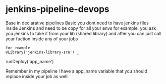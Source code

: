 # jenkins-pipeline-devops
Base in declarative pipelines
Basic you dont need to have jenkins files inside Jenkins and need to be copy for all your envs for example, you ask you jenkins to take it from your lib (shared library) and after you can just call your fuction inside any of your jobs

    for example
    @Library('jenkins-library-sre') _
runDeploy('app_name')


Remember in my pipeline I have a app_name variable that you should replace inside your job as well.
